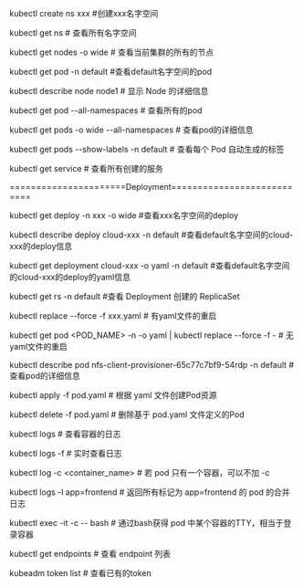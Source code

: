 

kubectl create ns xxx #创建xxx名字空间

kubectl get ns # 查看所有名字空间

kubectl get nodes -o wide # 查看当前集群的所有的节点

kubectl get pod -n default #查看default名字空间的pod

kubectl describe node node1 # 显示 Node 的详细信息

kubectl get pod --all-namespaces # 查看所有的pod

kubectl get pods -o wide --all-namespaces # 查看pod的详细信息

kubectl get pods --show-labels -n default # 查看每个 Pod 自动生成的标签

kubectl get service # 查看所有创建的服务

======================Deployment===========================

kubectl get deploy -n xxx -o wide #查看xxx名字空间的deploy

kubectl describe deploy cloud-xxx -n default #查看default名字空间的cloud-xxx的deploy信息

kubectl get deployment cloud-xxx -o yaml -n default #查看default名字空间的cloud-xxx的deploy的yaml信息

kubectl get rs -n default #查看 Deployment 创建的 ReplicaSet


kubectl replace --force -f xxx.yaml # 有yaml文件的重启

kubectl get pod <POD_NAME> -n <NAMESPACE> -o yaml | kubectl replace --force -f - # 无yaml文件的重启

kubectl describe pod nfs-client-provisioner-65c77c7bf9-54rdp -n default # 查看pod的详细信息

kubectl apply -f pod.yaml # 根据 yaml 文件创建Pod资源

kubectl delete -f pod.yaml # 删除基于 pod.yaml 文件定义的Pod 

kubectl logs <pod-name> # 查看容器的日志

kubectl logs -f <pod-name> # 实时查看日志

kubectl log  <pod-name> -c <container_name> # 若 pod 只有一个容器，可以不加 -c

kubectl logs -l app=frontend # 返回所有标记为 app=frontend 的 pod 的合并日志

kubectl exec -it <pod-name> -c <container-name> -- bash # 通过bash获得 pod 中某个容器的TTY，相当于登录容器

kubectl get endpoints # 查看 endpoint 列表

kubeadm token list # 查看已有的token

